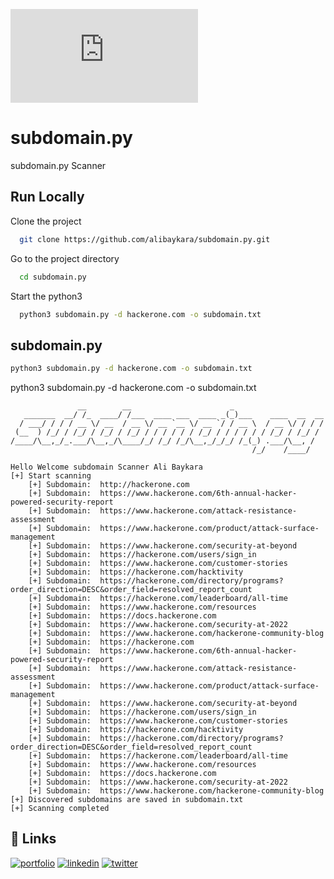 ![GitHub watchers](https://img.shields.io/github/watchers/alibaykara/favicon.py?style=social)

# subdomain.py

subdomain.py Scanner


## Run Locally

Clone the project

```bash
  git clone https://github.com/alibaykara/subdomain.py.git
```

Go to the project directory

```bash
  cd subdomain.py
```

Start the python3

```bash
  python3 subdomain.py -d hackerone.com -o subdomain.txt
```

## subdomain.py
```bash
python3 subdomain.py -d hackerone.com -o subdomain.txt
```
python3 subdomain.py -d hackerone.com -o subdomain.txt

```console
               __        __                      _                    
   _______  __/ /_  ____/ /___  ____ ___  ____ _(_)___    ____  __  __
  / ___/ / / / __ \/ __  / __ \/ __ `__ \/ __ `/ / __ \  / __ \/ / / /
 (__  ) /_/ / /_/ / /_/ / /_/ / / / / / / /_/ / / / / / / /_/ / /_/ / 
/____/\__,_/_.___/\__,_/\____/_/ /_/ /_/\__,_/_/_/ /_(_) .___/\__, /  
                                                      /_/    /____/   

Hello Welcome subdomain Scanner Ali Baykara
[+] Start scanning
    [+] Subdomain:  http://hackerone.com
    [+] Subdomain:  https://www.hackerone.com/6th-annual-hacker-powered-security-report
    [+] Subdomain:  https://www.hackerone.com/attack-resistance-assessment
    [+] Subdomain:  https://www.hackerone.com/product/attack-surface-management
    [+] Subdomain:  https://www.hackerone.com/security-at-beyond
    [+] Subdomain:  https://hackerone.com/users/sign_in
    [+] Subdomain:  https://www.hackerone.com/customer-stories
    [+] Subdomain:  https://hackerone.com/hacktivity
    [+] Subdomain:  https://hackerone.com/directory/programs?order_direction=DESC&order_field=resolved_report_count
    [+] Subdomain:  https://hackerone.com/leaderboard/all-time
    [+] Subdomain:  https://www.hackerone.com/resources
    [+] Subdomain:  https://docs.hackerone.com
    [+] Subdomain:  https://www.hackerone.com/security-at-2022
    [+] Subdomain:  https://www.hackerone.com/hackerone-community-blog
    [+] Subdomain:  https://hackerone.com
    [+] Subdomain:  https://www.hackerone.com/6th-annual-hacker-powered-security-report
    [+] Subdomain:  https://www.hackerone.com/attack-resistance-assessment
    [+] Subdomain:  https://www.hackerone.com/product/attack-surface-management
    [+] Subdomain:  https://www.hackerone.com/security-at-beyond
    [+] Subdomain:  https://hackerone.com/users/sign_in
    [+] Subdomain:  https://www.hackerone.com/customer-stories
    [+] Subdomain:  https://hackerone.com/hacktivity
    [+] Subdomain:  https://hackerone.com/directory/programs?order_direction=DESC&order_field=resolved_report_count
    [+] Subdomain:  https://hackerone.com/leaderboard/all-time
    [+] Subdomain:  https://www.hackerone.com/resources
    [+] Subdomain:  https://docs.hackerone.com
    [+] Subdomain:  https://www.hackerone.com/security-at-2022
    [+] Subdomain:  https://www.hackerone.com/hackerone-community-blog
[+] Discovered subdomains are saved in subdomain.txt
[+] Scanning completed
```

## 🔗 Links
[![portfolio](https://img.shields.io/badge/my_portfolio-000?style=for-the-badge&logo=ko-fi&logoColor=white)](https://www.alibaykara.com/)
[![linkedin](https://img.shields.io/badge/linkedin-0A66C2?style=for-the-badge&logo=linkedin&logoColor=white)](https://www.linkedin.com/in/alibaykara/)
[![twitter](https://img.shields.io/badge/twitter-1DA1F2?style=for-the-badge&logo=twitter&logoColor=white)](https://twitter.com/sudoalibaykara)
